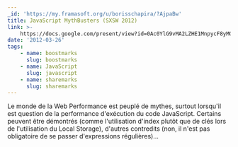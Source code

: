 ```yaml
---
_id: 'https://my.framasoft.org/u/borisschapira/?AjpaBw'
title: JavaScript MythBusters (SXSW 2012)
link: >-
    https://docs.google.com/present/view?id=0Ac0YlG9vMA2LZHE1MnpycF8yMGZ6ZnZxa2hy&pli=1
date: '2012-03-26'
tags:
    - name: boostmarks
      slug: boostmarks
    - name: JavaScript
      slug: javascript
    - name: sharemarks
      slug: sharemarks
---
```


<div class="markdown"><p>Le monde de la Web Performance est peuplé de mythes, surtout lorsqu'il est question de la performance d'exécution du code JavaScript. Certains peuvent être démontrés (comme l'utilisation d'index plutôt que de clés lors de l'utilisation du Local Storage), d'autres contredits (non, il n'est pas obligatoire de se passer d'expressions régulières)...
</p></div>
